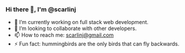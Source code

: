 ### Hi there 👋, I'm @scarlinj

- 🌱 I’m currently working on full stack web development.
- 👯 I’m looking to collaborate with other developers.
- 📫 How to reach me: scarlinj@gmail.com
- ⚡ Fun fact: hummingbirds are the only birds that can fly backwards.

